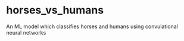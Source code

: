 # horses_vs_humans
An ML model which classifies horses and humans using convulational neural networks
